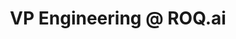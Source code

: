 ---
draft: false
name: "Praveen Koka"
title: "VP Engineering @ ROQ.ai"
quote: "Fantastic community with actionable insights."
avatar: {
    src: "https://ca.slack-edge.com/T02EGRUMRM1-U0567H41GCT-22a02ce20b9b-512",
    alt: "Praveen"
}
publishDate: "2022-11-09 15:39"
---